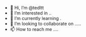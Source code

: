 - 👋 Hi, I’m @tedltt 
- 👀 I’m interested in ..
- 🌱 I’m currently learning .
- 💞️ I’m looking to collaborate on .....
- 📫 How to reach me ....

<!---
tedltt/tedltt is a ✨ special ✨ repository because its `README.md` (this file) appears on your GitHub profile.
You can click the Preview link to take a look at your changes.
--->
